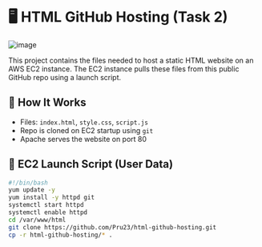 # 🖥️ HTML GitHub Hosting (Task 2)

![image](https://github.com/user-attachments/assets/87d555bd-63fc-4b06-8b14-e10fc9a2335c)


This project contains the files needed to host a static HTML website on an AWS EC2 instance. The EC2 instance pulls these files from this public GitHub repo using a launch script.

## 🔧 How It Works

- Files: `index.html`, `style.css`, `script.js`
- Repo is cloned on EC2 startup using `git`
- Apache serves the website on port 80

## 🚀 EC2 Launch Script (User Data)

```bash
#!/bin/bash
yum update -y
yum install -y httpd git
systemctl start httpd
systemctl enable httpd
cd /var/www/html
git clone https://github.com/Pru23/html-github-hosting.git
cp -r html-github-hosting/* .


